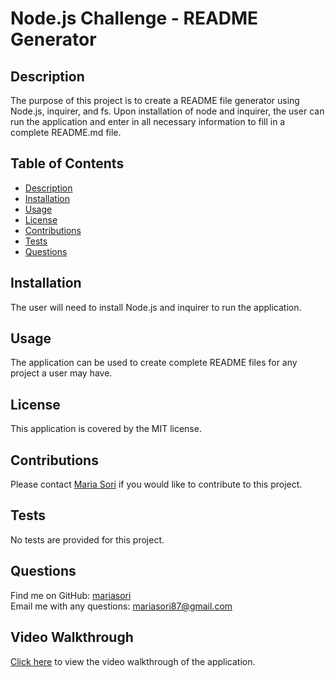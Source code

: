 # Node.js Challenge - README Generator

## Description
The purpose of this project is to create a README file generator using Node.js, inquirer, and fs.  Upon installation of node and inquirer, the user can run the application and enter in all necessary information to fill in a complete README.md file.  

## Table of Contents
- [Description](#description)
- [Installation](#installation)
- [Usage](#usage)
- [License](#license)
- [Contributions](#contributions)
- [Tests](#tests)
- [Questions](#questions)
 
## Installation
The user will need to install Node.js and inquirer to run the application.

## Usage
The application can be used to create complete README files for any project a user may have. 

## License
This application is covered by the MIT license.

## Contributions
Please contact [Maria Sori](mailto:mariasori87@gmail.com) if you would like to contribute to this project.

## Tests
No tests are provided for this project.

## Questions
Find me on GitHub: [mariasori](https://github.com/mariasori)
<br />
Email me with any questions: [mariasori87@gmail.com](mailto:mariasori87@gmail.com)

## Video Walkthrough
[Click here](https://watch.screencastify.com/v/EOlqZ5M2MaVOgrchNX2l) to view the video walkthrough of the application.
